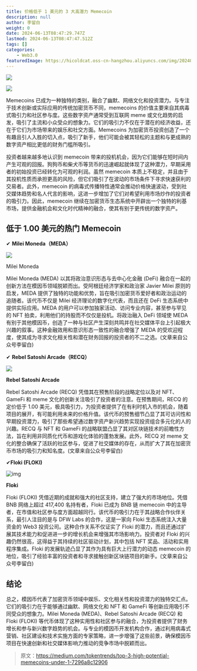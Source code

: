 ```yaml
---
title: 价格低于 1 美元的 3 大高潜力 Memecoin
description: null
author: 李留白
weight: 0
date: 2024-06-13T08:47:29.747Z
lastmod: 2024-06-13T08:47:47.512Z
tags: []
categories:
    - Web3.0
featuredImage: https://hicoldcat.oss-cn-hangzhou.aliyuncs.com/img/20240613164737.png
---
```


![](https://hicoldcat.oss-cn-hangzhou.aliyuncs.com/img/免责声明.png)

![](https://hicoldcat.oss-cn-hangzhou.aliyuncs.com/img/20240613164737.png)

Memecoins 已成为一种独特的类别，融合了幽默、网络文化和投资潜力。与专注于技术创新或实际应用的传统加密货币不同，memecoins 的价值主要来自其病毒式吸引力和社区参与度。这些数字资产通常受到互联网 meme 或文化趋势的启发，吸引了主流和小众受众的想象力。它们的吸引力不仅在于潜在的经济收益，还在于它们为市场带来的娱乐和社交方面。Memecoins 为加密货币投资创造了一个有趣且引人入胜的切入点，吸引了新手，他们可能会被其轻松的主题和与更成熟的数字资产相比更低的财务门槛所吸引。

投资者越来越多地认识到 memecoin 带来的投机机会，因为它们能够在短时间内产生可观的回报。狗狗币和柴犬币等货币的迅速崛起就体现了这种潜力，早期采用者的初始投资已经转化为可观的利润。虽然 memecoin 本质上不稳定，并且由于其投机性质而承担更高的风险，但它们吸引了在波动的市场条件下寻求快速获利的交易者。此外，memecoin 的病毒式传播特性通常会推动价格快速波动，受到社交媒体趋势和名人代言的影响，这进一步增加了它们对希望利用市场炒作的投资者的吸引力。因此，memecoin 继续在加密货币生态系统中开辟出一个独特的利基市场，提供金融机会和文化时代精神的融合，使其有别于更传统的数字资产。

## 低于 1.00 美元的热门 Memecoin

✔ **Milei Moneda（MEDA）**

![](https://hicoldcat.oss-cn-hangzhou.aliyuncs.com/img/1*alzbVx684LXBhbdvugJPDQ.png)

Milei Moneda

Milei Moneda (MEDA) 以其将政治意识形态与去中心化金融 (DeFi) 融合在一起的创新方法在模因币领域脱颖而出。受阿根廷经济学家和政治家 Javier Milei 原则的启发，MEDA 提供了独特的功能和优势，旨在吸引加密货币爱好者和政治运动的追随者。该代币不仅是 Milei 经济理论的数字化代表，而且还在 DeFi 生态系统中提供实际应用。MEDA 的用户可以参加独家活动、访问专业内容，甚至参与罕见的 NFT 拍卖，利用他们的持股而不仅仅是投机。将政治融入 DeFi 领域使 MEDA 有别于其他模因币，创造了一种与社区产生深刻共鸣并在社交媒体平台上引起极大兴趣的叙事。这种金融效用和意识形态一致性的融合增强了 MEDA 的受欢迎程度，使其成为寻求文化相关性和潜在财务回报的投资者的不二之选。(文章来自公众号李留白)

✔ **Rebel Satoshi Arcade（RECQ）**

![](https://hicoldcat.oss-cn-hangzhou.aliyuncs.com/img/0*t2snv2tkQXMmy7tk.jpg)

**Rebel Satoshi Arcade**

Rebel Satoshi Arcade (RECQ) 凭借其在预售阶段的战略定位以及对 NFT、GameFi 和 meme 文化的创新关注吸引了投资者的注意。在预售期间，RECQ 的定价低于 1.00 美元，极具吸引力，为投资者提供了在有利时机入市的机会，随着项目的展开，有可能利用未来的价格升值。该代币的预售细节凸显了其可访问性和早期投资潜力，吸引了那些希望通过数字资产新兴趋势实现投资组合多元化的人的兴趣。RECQ 与 NFT 和 GameFi 的战略联盟凸显了其对区块链技术的前瞻性方法，旨在利用非同质化代币和游戏化体验的蓬勃发展。此外，RECQ 对 meme 文化的整合确保了活跃的社区参与，促进了社交媒体的存在，从而扩大了其在加密货币市场的吸引力和知名度。(文章来自公众号李留白)

✔**Floki (FLOKI)**

![img](https://miro.medium.com/v2/resize:fit:1155/1*z3-5qJApzM-EWIvQ_CMhSg.png)

**Floki**

Floki (FLOKI) 凭借近期的成就和强大的社区支持，建立了强大的市场地位。凭借 BNB 网络上超过 417,400 名持有者，Floki 已成为 BNB 链 memecoin 中的主导者，在市值和社区参与度方面超越同行。该代币的吸引力在于其战略合作伙伴关系，最引人注目的是与 DFW Labs 的合作，这是一家向 Floki 生态系统注入大量资金的 Web3 投资公司。这种合作关系不仅证实了 Floki 的潜力，而且还通过扩展其技术能力和促进进一步的增长机会来增强其市场影响力。投资者对 Floki 的兴趣仍然很高，这得益于其持续的社区驱动计划，其中包括 NFT 奖品、活动和实用程序集成。Floki 的发展轨迹凸显了其作为具有巨大上行潜力的动态 memecoin 的地位，吸引了经验丰富的投资者和寻求接触创新区块链项目的新手。(文章来自公众号李留白)

## 结论

总之，模因币代表了加密货币领域中娱乐、文化相关性和投资潜力的独特交汇点。它们的吸引力在于能够通过幽默、网络文化和 NFT 和 GameFi 等创新应用吸引不同受众的想象力。Milei Moneda (MEDA)、Rebel Satoshi Arcade (RECQ) 和 Floki (FLOKI) 等代币体现了这种实用性和社区参与的融合，为投资者提供了财务增长和参与新兴数字趋势的机会。与专业的模因币开发机构合作，通过利用病毒式营销、社区建设和技术实施方面的专家策略，进一步增强了这些前景，确保模因币项目在快速创新和社交媒体影响力推动的竞争市场中脱颖而出。

> 原文：https://medium.com/tokentrends/top-3-high-potential-memecoins-under-1-7296a8c12906